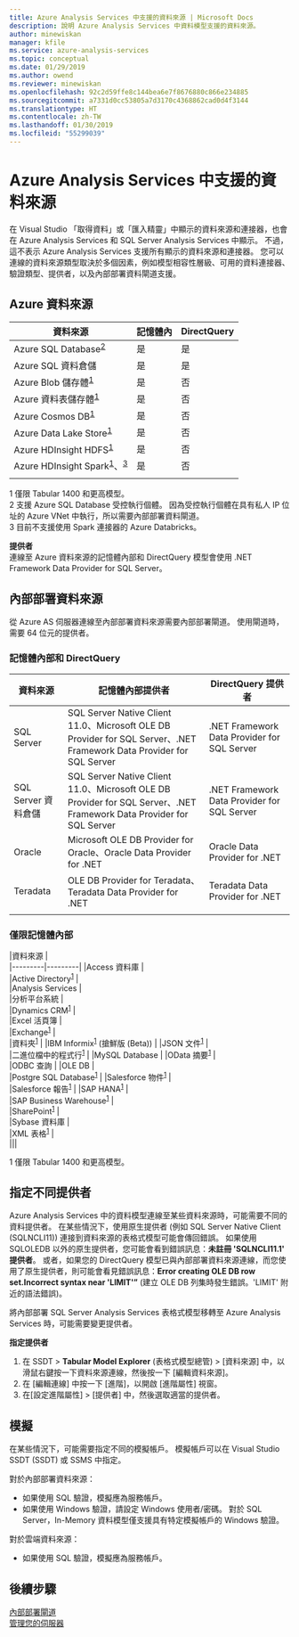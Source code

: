 ```yaml
---
title: Azure Analysis Services 中支援的資料來源 | Microsoft Docs
description: 說明 Azure Analysis Services 中資料模型支援的資料來源。
author: minewiskan
manager: kfile
ms.service: azure-analysis-services
ms.topic: conceptual
ms.date: 01/29/2019
ms.author: owend
ms.reviewer: minewiskan
ms.openlocfilehash: 92c2d59ffe8c144bea6e7f8676880c866e234885
ms.sourcegitcommit: a7331d0cc53805a7d3170c4368862cad0d4f3144
ms.translationtype: HT
ms.contentlocale: zh-TW
ms.lasthandoff: 01/30/2019
ms.locfileid: "55299039"
---
```

# <a name="data-sources-supported-in-azure-analysis-services"></a>Azure Analysis Services 中支援的資料來源

在 Visual Studio 「取得資料」或「匯入精靈」中顯示的資料來源和連接器，也會在 Azure Analysis Services 和 SQL Server Analysis Services 中顯示。 不過，這不表示 Azure Analysis Services 支援所有顯示的資料來源和連接器。 您可以連線的資料來源類型取決於多個因素，例如模型相容性層級、可用的資料連接器、驗證類型、提供者，以及內部部署資料閘道支援。 

## <a name="azure-data-sources"></a>Azure 資料來源

|資料來源  |記憶體內  |DirectQuery  |
|---------|---------|---------|
|Azure SQL Database<sup>[2](#azsqlmanaged)</sup>     |   是      |    是      |
|Azure SQL 資料倉儲     |   是      |   是       |
|Azure Blob 儲存體<sup>[1](#tab1400a)</sup>     |   是       |    否      |
|Azure 資料表儲存體<sup>[1](#tab1400a)</sup>    |   是       |    否      |
|Azure Cosmos DB<sup>[1](#tab1400a)</sup>     |  是        |  否        |
|Azure Data Lake Store<sup>[1](#tab1400a)</sup>     |   是       |    否      |
|Azure HDInsight HDFS<sup>[1](#tab1400a)</sup>     |     是     |   否       |
|Azure HDInsight Spark<sup>[1](#tab1400a)</sup>、<sup>[3](#databricks)</sup>     |   是       |   否       |
||||

<a name="tab1400a">1</a> 僅限 Tabular 1400 和更高模型。   
<a name="azsqlmanaged">2</a> 支援 Azure SQL Database 受控執行個體。 因為受控執行個體在具有私人 IP 位址的 Azure VNet 中執行，所以需要內部部署資料閘道。   
<a name="databricks">3</a> 目前不支援使用 Spark 連接器的 Azure Databricks。


**提供者**   
連線至 Azure 資料來源的記憶體內部和 DirectQuery 模型會使用 .NET Framework Data Provider for SQL Server。

## <a name="on-premises-data-sources"></a>內部部署資料來源

從 Azure AS 伺服器連線至內部部署資料來源需要內部部署閘道。 使用閘道時，需要 64 位元的提供者。

### <a name="in-memory-and-directquery"></a>記憶體內部和 DirectQuery

|資料來源 | 記憶體內部提供者 | DirectQuery 提供者 |
|  --- | --- | --- |
| SQL Server |SQL Server Native Client 11.0、Microsoft OLE DB Provider for SQL Server、.NET Framework Data Provider for SQL Server | .NET Framework Data Provider for SQL Server |
| SQL Server 資料倉儲 |SQL Server Native Client 11.0、Microsoft OLE DB Provider for SQL Server、.NET Framework Data Provider for SQL Server | .NET Framework Data Provider for SQL Server |
| Oracle |Microsoft OLE DB Provider for Oracle、Oracle Data Provider for .NET |Oracle Data Provider for .NET | |
| Teradata |OLE DB Provider for Teradata、Teradata Data Provider for .NET |Teradata Data Provider for .NET | |
| | | |

### <a name="in-memory-only"></a>僅限記憶體內部

|資料來源  |  
|---------|---------|
|Access 資料庫     |  
|Active Directory<sup>[1](#tab1400b)</sup>     |  
|Analysis Services     |  
|分析平台系統     |  
|Dynamics CRM<sup>[1](#tab1400b)</sup>     |  
|Excel 活頁簿     |  
|Exchange<sup>[1](#tab1400b)</sup>     |  
|資料夾<sup>[1](#tab1400b)</sup>     |
|IBM Informix<sup>[1](#tab1400b)</sup> (搶鮮版 (Beta)) |
|JSON 文件<sup>[1](#tab1400b)</sup>     |  
|二進位檔中的程式行<sup>[1](#tab1400b)</sup>     | 
|MySQL Database     | 
|OData 摘要<sup>[1](#tab1400b)</sup>     |  
|ODBC 查詢     | 
|OLE DB     |   
|Postgre SQL Database<sup>[1](#tab1400b)</sup>    | 
|Salesforce 物件<sup>[1](#tab1400b)</sup> |  
|Salesforce 報告<sup>[1](#tab1400b)</sup> |
|SAP HANA<sup>[1](#tab1400b)</sup>    |  
|SAP Business Warehouse<sup>[1](#tab1400b)</sup>    |  
|SharePoint<sup>[1](#tab1400b)</sup>     |   
|Sybase 資料庫     |  
|XML 表格<sup>[1](#tab1400b)</sup>    |  
|||
 
<a name="tab1400b">1</a> 僅限 Tabular 1400 和更高模型。

## <a name="specifying-a-different-provider"></a>指定不同提供者

Azure Analysis Services 中的資料模型連線至某些資料來源時，可能需要不同的資料提供者。 在某些情況下，使用原生提供者 (例如 SQL Server Native Client (SQLNCLI11)) 連接到資料來源的表格式模型可能會傳回錯誤。 如果使用 SQLOLEDB 以外的原生提供者，您可能會看到錯誤訊息：**未註冊 'SQLNCLI11.1' 提供者**。 或者，如果您的 DirectQuery 模型已與內部部署資料來源連線，而您使用了原生提供者，則可能會看見錯誤訊息：**Error creating OLE DB row set.Incorrect syntax near 'LIMIT'”** (建立 OLE DB 列集時發生錯誤。'LIMIT' 附近的語法錯誤)。

將內部部署 SQL Server Analysis Services 表格式模型移轉至 Azure Analysis Services 時，可能需要變更提供者。

**指定提供者**

1. 在 SSDT > **Tabular Model Explorer** (表格式模型總管)  >  [資料來源] 中，以滑鼠右鍵按一下資料來源連線，然後按一下 [編輯資料來源]。
2. 在 [編輯連線] 中按一下 [進階]，以開啟 [進階屬性] 視窗。
3. 在[設定進階屬性]  >  [提供者] 中，然後選取適當的提供者。

## <a name="impersonation"></a>模擬
在某些情況下，可能需要指定不同的模擬帳戶。 模擬帳戶可以在 Visual Studio SSDT (SSDT) 或 SSMS 中指定。

對於內部部署資料來源：

* 如果使用 SQL 驗證，模擬應為服務帳戶。
* 如果使用 Windows 驗證，請設定 Windows 使用者/密碼。 對於 SQL Server，In-Memory 資料模型僅支援具有特定模擬帳戶的 Windows 驗證。

對於雲端資料來源：

* 如果使用 SQL 驗證，模擬應為服務帳戶。

## <a name="next-steps"></a>後續步驟
[內部部署閘道](analysis-services-gateway.md)   
[管理您的伺服器](analysis-services-manage.md)   

